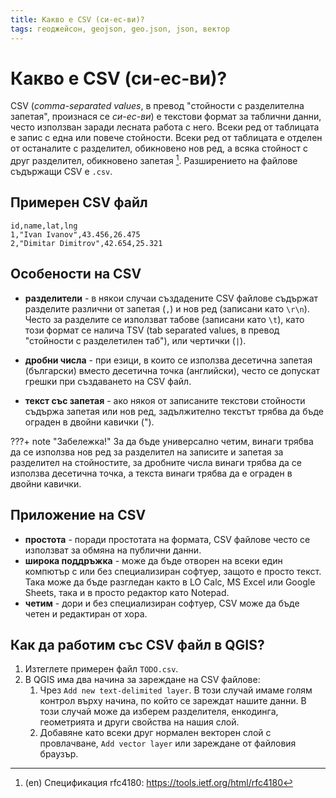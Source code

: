 ```yaml
---
title: Какво е CSV (си-ес-ви)?
tags: геоджейсон, geojson, geo.json, json, вектор
---
```


# Какво е CSV (си-ес-ви)?

CSV (*comma-separated values*, в превод "стойности с разделителна запетая", произнася се *си-ес-ви*) е текстови формат за таблични данни, често използван заради лесната работа с него. Всеки ред от таблицата е запис с една или повече стойности. Всеки ред от таблицата е отделен от останалите с разделител, обикновено нов ред, а всяка стойност с друг разделител, обикновено запетая [^2]. Разширението на файлове съдържащи CSV е `.csv`.

## Примерен CSV файл

```
id,name,lat,lng
1,"Ivan Ivanov",43.456,26.475
2,"Dimitar Dimitrov",42.654,25.321
```

## Особености на CSV

- **разделители** - в някои случаи създадените CSV файлове съдържат разделите различни от запетая (`,`) и нов ред (записани като `\r\n`). Често за разделите се използват табове (записани като `\t`), като този формат се налича TSV (tab separated values, в превод "стойности с разделетилен таб"), или чертички (`|`).

- **дробни числа** - при езици, в които се използва десетична запетая (български) вместо десетична точка (английски), често се допускат грешки при създаването на CSV файл. 


- **текст със запетая** - ако някоя от записаните текстови стойности съдържа запетая или нов ред, задължително текстът трябва да бъде ограден в двойни кавички (").

???+ note "Забележка!"
    За да бъде универсално четим, винаги трябва да се използва нов ред за разделител на записите и запетая за разделител на стойностите, за дробните числа винаги трябва да се използва десетична точка, а текста винаги трябва да е ограден в двойни кавички.

## Приложение на CSV

- **простота**  - поради простотата на формата, CSV файлове често се използват за обмяна на публични данни.
- **широка поддръжка** - може да бъде отворен на всеки един компютър с или без специализиран софтуер, защото е просто текст. Така може да бъде разгледан както в LO Calc, MS Excel или Google Sheets, така и в просто редактор като Notepad.
- **четим** - дори и без специализиран софтуер, CSV може да бъде четен и редактиран от хора.


## Как да работим със CSV файл в QGIS?

1. Изтеглете примерен файл `TODO.csv`.
1. В QGIS има два начина за зареждане на CSV файлове:
    1. Чрез `Add new text-delimited layer`. В този случай имаме голям контрол върху начина, по който се зареждат нашите данни. В този случай може да изберем разделителя, енкодинга, геометрията и други свойства на нашия слой.
    2. Добавяне като всеки друг нормален векторен слой с провлачване, `Add vector layer` или зареждане от файловия браузър.


[^2]: (en) Спецификация rfc4180: https://tools.ietf.org/html/rfc4180
